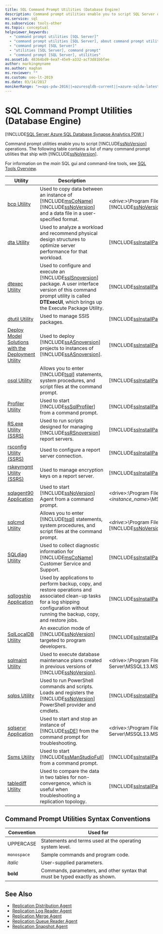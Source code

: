 ```yaml
---
title: SQL Command Prompt Utilities (Database Engine)
description: Command prompt utilities enable you to script SQL Server operations. This article lists many command prompt utilities that ship with SQL Server.
ms.service: sql
ms.subservice: tools-other
ms.topic: conceptual
helpviewer_keywords: 
  - "command prompt utilities [SQL Server]"
  - "command prompt utilities [SQL Server], about command prompt utilities"
  - "command prompt [SQL Server]"
  - "utilities [SQL Server], command prompt"
  - "command prompt [SQL Server], utilities"
ms.assetid: 48364bd9-6ea7-45e9-a332-acf3d81bbfae
author: markingmyname
ms.author: maghan
ms.reviewer: ""
ms.custom: seo-lt-2019
ms.date: 03/14/2017
monikerRange: ">=aps-pdw-2016||=azuresqldb-current||=azure-sqldw-latest||>=sql-server-2016||>=sql-server-linux-2017"
---
```


# SQL Command Prompt Utilities (Database Engine)

[!INCLUDE[SQL Server Azure SQL Database Synapse Analytics PDW ](../includes/applies-to-version/sql-asdb-asdbmi-asa-pdw.md)]

Command prompt utilities enable you to script [!INCLUDE[ssNoVersion](../includes/ssnoversion-md.md)] operations. The following table contains a list of many command prompt utilities that ship with [!INCLUDE[ssNoVersion](../includes/ssnoversion-md.md)].

For information on the *main* SQL gui and command-line tools, see [SQL Tools Overview](overview-sql-tools.md).

|**Utility**|**Description**|**Installed in**|  
|-----------------|---------------------|----------------------|  
|[bcp Utility](../tools/bcp-utility.md)|Used to copy data between an instance of [!INCLUDE[msCoName](../includes/msconame-md.md)] [!INCLUDE[ssNoVersion](../includes/ssnoversion-md.md)] and a data file in a user-specified format.|\<*drive*:>\Program Files\\[!INCLUDE[msCoName](../includes/msconame-md.md)] [!INCLUDE[ssNoVersion](../includes/ssnoversion-md.md)]\Client SDK\ODBC\110\Tools\Binn|  
|[dta Utility](../tools/dta/dta-utility.md)|Used to analyze a workload and recommend physical design structures to optimize server performance for that workload.|[!INCLUDE[ssInstallPathVar](../includes/ssinstallpathvar-md.md)]Tools\Binn|  
|[dtexec Utility](../integration-services/packages/dtexec-utility.md)|Used to configure and execute an [!INCLUDE[ssISnoversion](../includes/ssisnoversion-md.md)] package. A user interface version of this command prompt utility is called **DTExecUI**, which brings up the Execute Package Utility.|[!INCLUDE[ssInstallPathVar](../includes/ssinstallpathvar-md.md)]DTS\Binn|  
|[dtutil Utility](../integration-services/dtutil-utility.md)|Used to manage SSIS packages.|[!INCLUDE[ssInstallPathVar](../includes/ssinstallpathvar-md.md)]DTS\Binn|  
|[Deploy Model Solutions with the Deployment Utility](/analysis-services/multidimensional-models/deploy-model-solutions-with-the-deployment-utility)|Used to deploy [!INCLUDE[ssASnoversion](../includes/ssasnoversion-md.md)] projects to instances of [!INCLUDE[ssASnoversion](../includes/ssasnoversion-md.md)].|[!INCLUDE[ssInstallPathVar](../includes/ssinstallpathvar-md.md)]Tools\Binn\VShell\Common7\IDE|   
|[osql Utility](../tools/osql-utility.md)|Allows you to enter [!INCLUDE[tsql](../includes/tsql-md.md)] statements, system procedures, and script files at the command prompt.|[!INCLUDE[ssInstallPathVar](../includes/ssinstallpathvar-md.md)]Tools\Binn|  
|[Profiler Utility](../tools/profiler-utility.md)|Used to start [!INCLUDE[ssSqlProfiler](../includes/sssqlprofiler-md.md)] from a command prompt.|[!INCLUDE[ssInstallPathVar](../includes/ssinstallpathvar-md.md)]Tools\Binn|  
|[RS.exe Utility &#40;SSRS&#41;](../reporting-services/tools/rs-exe-utility-ssrs.md)|Used to run scripts designed for managing [!INCLUDE[ssRSnoversion](../includes/ssrsnoversion-md.md)] report servers.|[!INCLUDE[ssInstallPathVar](../includes/ssinstallpathvar-md.md)]Tools\Binn|  
|[rsconfig Utility &#40;SSRS&#41;](../reporting-services/tools/rsconfig-utility-ssrs.md)|Used to configure a report server connection.|[!INCLUDE[ssInstallPathVar](../includes/ssinstallpathvar-md.md)]Tools\Binn|  
|[rskeymgmt Utility &#40;SSRS&#41;](../reporting-services/tools/rskeymgmt-utility-ssrs.md)|Used to manage encryption keys on a report server.|[!INCLUDE[ssInstallPathVar](../includes/ssinstallpathvar-md.md)]Tools\Binn|  
|[sqlagent90 Application](../tools/sqlagent90-application.md)|Used to start [!INCLUDE[ssNoVersion](../includes/ssnoversion-md.md)] Agent from a command prompt.|\<drive>:\Program Files\Microsoft SQL Server\\<*instance_name*>\MSSQL\Binn|  
|[sqlcmd Utility](./sqlcmd/sqlcmd-utility.md)|Allows you to enter [!INCLUDE[tsql](../includes/tsql-md.md)] statements, system procedures, and script files at the command prompt.|\<*drive*:>\Program Files\\[!INCLUDE[msCoName](../includes/msconame-md.md)] [!INCLUDE[ssNoVersion](../includes/ssnoversion-md.md)]\Client SDK\ODBC\110\Tools\Binn|  
|[SQLdiag Utility](../tools/sqldiag-utility.md)|Used to collect diagnostic information for [!INCLUDE[msCoName](../includes/msconame-md.md)] Customer Service and Support.|[!INCLUDE[ssInstallPathVar](../includes/ssinstallpathvar-md.md)]Tools\Binn|  
|[sqllogship Application](../tools/sqllogship-application.md)|Used by applications to perform backup, copy, and restore operations and associated clean-up tasks for a log shipping configuration without running the backup, copy, and restore jobs.|[!INCLUDE[ssInstallPathVar](../includes/ssinstallpathvar-md.md)]Tools\Binn|  
|[SqlLocalDB Utility](../tools/sqllocaldb-utility.md)|An execution mode of [!INCLUDE[ssNoVersion](../includes/ssnoversion-md.md)] targeted to program developers.|[!INCLUDE[ssInstallPathVar](../includes/ssinstallpathvar-md.md)]Tools\Binn|  
|[sqlmaint Utility](../tools/sqlmaint-utility.md)|Used to execute database maintenance plans created in previous versions of [!INCLUDE[ssNoVersion](../includes/ssnoversion-md.md)].|\<drive>:\Program Files\Microsoft SQL Server\MSSQL13.MSSQLSERVER\MSSQL\Binn|  
|[sqlps Utility](../tools/sqlps-utility.md)|Used to run PowerShell commands and scripts. Loads and registers the [!INCLUDE[ssNoVersion](../includes/ssnoversion-md.md)] PowerShell provider and cmdlets.|[!INCLUDE[ssInstallPathVar](../includes/ssinstallpathvar-md.md)]Tools\Binn|  
|[sqlservr Application](../tools/sqlservr-application.md)|Used to start and stop an instance of [!INCLUDE[ssDE](../includes/ssde-md.md)] from the command prompt for troubleshooting.|\<drive>:\Program Files\Microsoft SQL Server\MSSQL13.MSSQLSERVER\MSSQL\Binn|  
|[Ssms Utility](../ssms/ssms-utility.md)|Used to start [!INCLUDE[ssManStudioFull](../includes/ssmanstudiofull-md.md)] from a command prompt.|[!INCLUDE[ssInstallPathVar](../includes/ssinstallpathvar-md.md)]Tools\Binn\VSShell\Common7\IDE|  
|[tablediff Utility](../tools/tablediff-utility.md)|Used to compare the data in two tables for non-convergence, which is useful when troubleshooting a replication topology.|[!INCLUDE[ssInstallPathVar](../includes/ssinstallpathvar-md.md)]COM|  

## Command Prompt Utilities Syntax Conventions  
  
|**Convention**|**Used for**|  
|--------------------|------------------|  
|UPPERCASE|Statements and terms used at the operating system level.|  
|`monospace`|Sample commands and program code.|  
|*italic*|User-supplied parameters.|  
|**bold**|Commands, parameters, and other syntax that must be typed exactly as shown.|  

## See Also

* [Replication Distribution Agent](../relational-databases/replication/agents/replication-distribution-agent.md)
* [Replication Log Reader Agent](../relational-databases/replication/agents/replication-log-reader-agent.md)
* [Replication Merge Agent](../relational-databases/replication/agents/replication-merge-agent.md)
* [Replication Queue Reader Agent](../relational-databases/replication/agents/replication-queue-reader-agent.md)
* [Replication Snapshot Agent](../relational-databases/replication/agents/replication-snapshot-agent.md)
